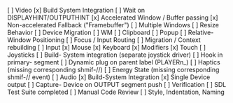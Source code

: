 [ ] Video
   [x] Build System Integration
   [ ] Wait on DISPLAYHINT/OUTPUTHINT
	 [x] Accelerated Window / Buffer passing
   [x] Non-accelerated Fallback ("Framebuffer")
   [ ] Multiple Windows
	 [ ] Resize Behavior
	 [ ] Device Migration
[ ] WM
   [ ] Clipboard
	 [ ] Popup
	 [ ] Relative- Window Positioning
	 [ ] Focus / Input Routing
	 [ ] Migration / Context rebuilding
[ ] Input
   [x] Mouse
	 [x] Keyboard
	     [x] Modifiers
	 [x] Touch
	 [ ] Joysticks
	     [ ] Build- System integration (separate joystick driver)
			 [ ] Hook in primary- segment
			 [ ] Dynamic plug on parent label (PLAYERn_)
			 [ ] Haptics (missing corresponding shmif-//)
			 [ ] Energy State (missing corresponding shmif-// event)
[ ] Audio
   [x] Build-System Integration
   [x] Single Device output
	 [ ] Capture- Device on OUTPUT segment push
[ ] Verification
   [ ] SDL Test Suite completed
[ ] Manual Code Review
   [ ] Style, Indentation, Naming
